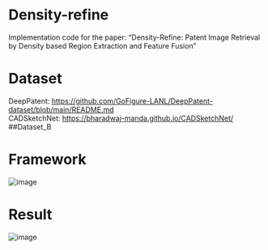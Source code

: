 # Density-refine
Implementation code for the paper: “Density-Refine: Patent Image Retrieval by Density based Region Extraction and Feature Fusion”
# Dataset
DeepPatent: https://github.com/GoFigure-LANL/DeepPatent-dataset/blob/main/README.md <br>
CADSketchNet: https://bharadwaj-manda.github.io/CADSketchNet/ ##Dataset_B <br>
# Framework
![image](https://github.com/user-attachments/assets/efb76aad-5bab-48ba-8231-da35cebb668c)

# Result
![image](https://github.com/user-attachments/assets/f7166ab1-63d2-4619-a089-1ff4d944c21b)



